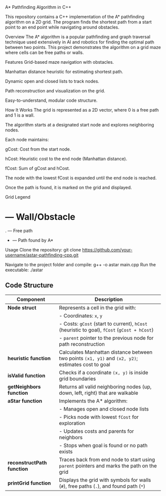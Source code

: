 A* Pathfinding Algorithm in C++

This repository contains a C++ implementation of the A* pathfinding algorithm on a 2D grid. The program finds the shortest path from a start point to an end point while navigating around obstacles.

Overview
The A* algorithm is a popular pathfinding and graph traversal technique used extensively in AI and robotics for finding the optimal path between two points. This project demonstrates the algorithm on a grid maze where cells can be free paths or walls.

Features
Grid-based maze navigation with obstacles.

Manhattan distance heuristic for estimating shortest path.

Dynamic open and closed lists to track nodes.

Path reconstruction and visualization on the grid.

Easy-to-understand, modular code structure.

How It Works
The grid is represented as a 2D vector, where 0 is a free path and 1 is a wall.

The algorithm starts at a designated start node and explores neighboring nodes.

Each node maintains:

gCost: Cost from the start node.

hCost: Heuristic cost to the end node (Manhattan distance).

fCost: Sum of gCost and hCost.

The node with the lowest fCost is expanded until the end node is reached.

Once the path is found, it is marked on the grid and displayed.

Grid Legend
# — Wall/Obstacle

. — Free path

* — Path found by A*


Usage
Clone the repository:
git clone https://github.com/your-username/astar-pathfinding-cpp.git

Navigate to the project folder and compile:
g++ -o astar main.cpp
Run the executable:
./astar


## Code Structure

| Component           | Description                                                                                         |
|---------------------|-----------------------------------------------------------------------------------------------------|
| **Node struct**     | Represents a cell in the grid with:                                                                  |
|                     | - Coordinates: `x`, `y`                                                                             |
|                     | - Costs: `gCost` (start to current), `hCost` (heuristic to goal), `fCost` (`gCost + hCost`)         |
|                     | - `parent` pointer to the previous node for path reconstruction                                      |
| **heuristic function** | Calculates Manhattan distance between two points `(x1, y1)` and `(x2, y2)`; estimates cost to goal |
| **isValid function**  | Checks if a coordinate `(x, y)` is inside grid boundaries                                           |
| **getNeighbors function** | Returns all valid neighboring nodes (up, down, left, right) that are walkable                     |
| **aStar function**   | Implements the A* algorithm:                                                                        |
|                     | - Manages open and closed node lists                                                               |
|                     | - Picks node with lowest `fCost` for exploration                                                   |
|                     | - Updates costs and parents for neighbors                                                          |
|                     | - Stops when goal is found or no path exists                                                       |
| **reconstructPath function** | Traces back from end node to start using `parent` pointers and marks the path on the grid    |
| **printGrid function** | Displays the grid with symbols for walls (`#`), free paths (`.`), and found path (`*`)             |
